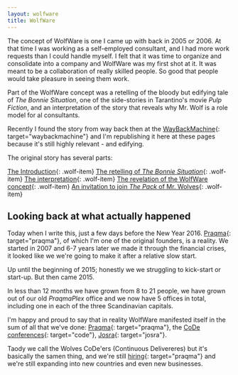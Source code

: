 ```yaml
---
layout: wolfware
title: WolfWare
---
```

The concept of WolfWare is one I came up with back in 2005 or 2006. At that time I was working as a self-employed consultant, and I had more work requests than I could handle myself. I felt that it was time to organize and consolidate into a company and WolfWare was my first shot at it. It was meant to be a collaboration of really skilled people. So good that people would take pleasure in seeing them work.

Part of the WolfWare concept was a retelling of the bloody but edifying tale of _The Bonnie Situation_, one of the side-stories in Tarantino's movie _Pulp Fiction_, and an interpretation of the story that reveals why Mr. Wolf is a role model for al consultants.

Recently I found the story from way back then at the [WayBackMachine](http://www.waybackmachine.org){: target="waybackmachine"} and I'm republishing it here at these pages because it's still highly relevant - and edifying.

The original story has several parts:

[The Introduction](/wolfware/intro/welcome){: .wolf-item}
[The retelling of _The Bonnie Situation_](/wolfware/intro/bonnie){: .wolf-item}
[The interpretation](/wolfware/intro/interpretation){: .wolf-item}
[The revelation of the WolfWare concept](/wolfware/concept/revelation){: .wolf-item}
[An invitation to join _The Pack_ of Mr. Wolves](/wolfware/pack/thepack){: .wolf-item}

## Looking back at what actually happened

Today when I write this, just a few days before the New Year 2016. [Praqma](http://www.Praqma.com){: target="praqma"}, of which I'm one of the original founders, is a reality. We started in 2007 and 6-7 years later we made it through the financial crises, it looked like we we're going to make it after a relative slow start.

Up until the beginning of 2015; honestly we we struggling to kick-start or start-up. But then came 2015.

In less than 12 months we have grown from 8 to 21 people, we have grown out of our old _PraqmaPlex_ office and we now have 5 offices in total, including one in each of the three Scandinavian capitals.

I'm happy and proud to say that in reality WolfWare manifested itself in the sum of all that we've done: [Praqma](http://www.praqma.com){: target="praqma"}, the [CoDe conferences](http://www.code-conf.com){: target="code"}, [Josra](http://www.josra.org){: target="josra"}.

Taody we call the Wolves CoDe'ers (Continuous Delivereres) but it's basically the samen thing, and we're still [hiring](http://www.praqma.com/jobs){: target="praqma"} and we're still expanding into new countries and even new businesses.
